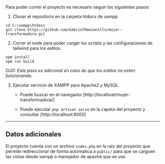  Para poder correr el proyecto es necesario seguir los siguientes pasos:
1. Clonar el repositorio en la carpeta htdocs de xampp
~~~
cd C:\xampp\htdocs
git clone https://github.com/GabrielManzanilla/mujer-transformadora.git
~~~

2. Correr el node para poder cargar los scripts y las configuraciones de tailwind para los estilos.

~~~
npm install
npm run build
~~~
_OJO: Este paso es adicional en caso de que los estilos no esten funcionando._


3. Ejecutar servicio de XAMPP para Apache2 y MySQL

	- Puede buscar en el navegador
	[http://localhost/mujer-transformadora/]

	- Puede ejecutar `php artisan serve` en la capeta del proyecto y consultar [http://localhost:8000]

---

## Datos adicionales
El proyecto cuenta con un archivo ``index.php`` en la raiz del proyecto que permite redireccionar de forma automatica a `public/` para que se carguen las vistas desde xampp o manejador de apache que se use.


